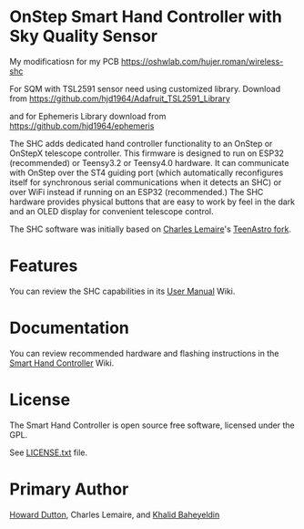 # OnStep Smart Hand Controller with Sky Quality Sensor

My modificatiosn for my PCB https://oshwlab.com/hujer.roman/wireless-shc

For SQM with TSL2591 sensor need using customized library. Download from  https://github.com/hjd1964/Adafruit_TSL2591_Library 

and for Ephemeris Library download from https://github.com/hjd1964/ephemeris

The SHC adds dedicated hand controller functionality to an OnStep or OnStepX telescope controller. 
This firmware is designed to run on ESP32 (recommended) or Teensy3.2 or Teensy4.0 hardware.
It can communicate with OnStep over the ST4 guiding port (which automatically reconfigures itself for synchronous serial communications when it detects an SHC) or over WiFi instead if running on an ESP32 (recommended.)
The SHC hardware provides physical buttons that are easy to work by feel in the dark and an OLED display for convenient telescope control. 

The SHC software was initially based on [Charles Lemaire](https://pixelstelescopes.wordpress.com/)'s [TeenAstro fork](https://groups.io/g/TeenAstro/wiki/home).

# Features
You can review the SHC capabilities in its [User Manual](https://onstep.groups.io/g/main/wiki/28605) Wiki.

# Documentation
You can review recommended hardware and flashing instructions in the [Smart Hand Controller](https://groups.io/g/onstep/wiki/Smart-Hand-Controller) Wiki.

# License
The Smart Hand Controller is open source free software, licensed under the GPL.

See [LICENSE.txt](./LICENSE.txt) file.

# Primary Author
[Howard Dutton](http://www.stellarjourney.com), Charles Lemaire, and [Khalid Baheyeldin](https://baheyeldin.com)
